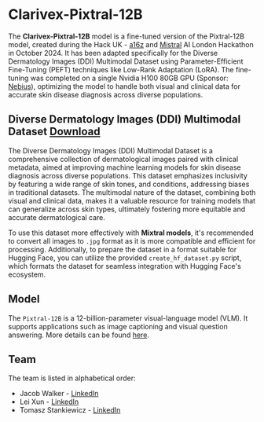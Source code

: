 # Clarivex-Pixtral-12B

The **Clarivex-Pixtral-12B** model is a fine-tuned version of the Pixtral-12B model, created during the Hack UK - [a16z](https://a16z.com/) and [Mistral](https://mistral.ai/) AI London Hackathon in October 2024. It has been adapted specifically for the Diverse Dermatology Images (DDI) Multimodal Dataset using Parameter-Efficient Fine-Tuning (PEFT) techniques like Low-Rank Adaptation (LoRA). The fine-tuning was completed on a single Nvidia H100 80GB GPU (Sponsor: [Nebius](https://nebius.ai/)), optimizing the model to handle both visual and clinical data for accurate skin disease diagnosis across diverse populations.


## Diverse Dermatology Images (DDI) Multimodal Dataset [Download](https://www.kaggle.com/datasets/souvikda/ddidiversedermatology-multimodal-dataset/data)

The Diverse Dermatology Images (DDI) Multimodal Dataset is a comprehensive collection of dermatological images paired with clinical metadata, aimed at improving machine learning models for skin disease diagnosis across diverse populations. This dataset emphasizes inclusivity by featuring a wide range of skin tones, and conditions, addressing biases in traditional datasets. The multimodal nature of the dataset, combining both visual and clinical data, makes it a valuable resource for training models that can generalize across skin types, ultimately fostering more equitable and accurate dermatological care.

To use this dataset more effectively with **Mixtral models**, it's recommended to convert all images to `.jpg` format as it is more compatible and efficient for processing. Additionally, to prepare the dataset in a format suitable for Hugging Face, you can utilize the provided `create_hf_dataset.py` script, which formats the dataset for seamless integration with Hugging Face's ecosystem.

## Model

The `Pixtral-12B` is a 12-billion-parameter visual-language model (VLM). It supports applications such as image captioning and visual question answering. More details can be found [here](https://huggingface.co/mistral-community/pixtral-12b).

## Team

The team is listed in alphabetical order:
- Jacob Walker - [LinkedIn](https://www.linkedin.com/in/jnrwalker/)
- Lei Xun - [LinkedIn](https://www.linkedin.com/in/lx2u16/)
- Tomasz Stankiewicz - [LinkedIn](https://www.linkedin.com/in/tomstan/)
